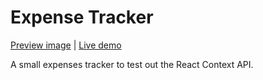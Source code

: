 # Expense Tracker

[Preview image](https://github.com/enistola/expense-tracker-contextapi/blob/main/preview.png?raw=true) | [Live demo](https://expense-tracker-contextapi.netlify.app/)

A small expenses tracker to test out the React Context API.
